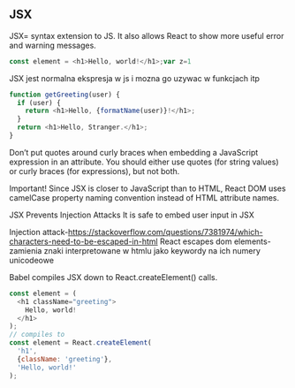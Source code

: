 
## JSX
JSX= syntax extension to JS.
 It also allows React to show more useful error and warning messages.
```js
const element = <h1>Hello, world!</h1>;var z=1
```

JSX jest normalna ekspresja w js i mozna go uzywac w funkcjach itp 
```js
function getGreeting(user) {
  if (user) {
    return <h1>Hello, {formatName(user)}!</h1>;
  }
  return <h1>Hello, Stranger.</h1>;
}
```
Don’t put quotes around curly braces when embedding a JavaScript expression in an attribute. You should either use quotes (for string values) or curly braces (for expressions), but not both.

Important!
Since JSX is closer to JavaScript than to HTML, React DOM uses camelCase property naming convention instead of HTML attribute names.

JSX Prevents Injection Attacks
It is safe to embed user input in JSX

Injection attack-https://stackoverflow.com/questions/7381974/which-characters-need-to-be-escaped-in-html
React escapes dom elements- zamienia znaki interpretowane w htmlu jako keywordy na ich numery unicodeowe

Babel compiles JSX down to React.createElement() calls.

```js
const element = (
  <h1 className="greeting">
    Hello, world!
  </h1>
);
// compiles to 
const element = React.createElement(
  'h1',
  {className: 'greeting'},
  'Hello, world!'
);
```